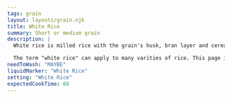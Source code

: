 ```yaml
---
tags: grain
layout: layouts/grain.njk
title: White Rice
summary: Short or medium grain
description: |
  White rice is milled rice with the grain's husk, bran layer and cereal germ removed.

  The term "white rice" can apply to many varities of rice. This page is specifically for cooking short/medium grain white rice.
needToWash: "MAYBE"
liquidMarker: "White Rice"
setting: "White Rice"
expectedCookTime: 60
---
```

